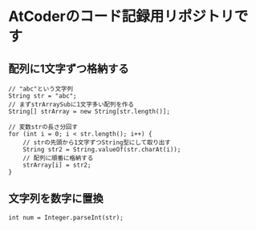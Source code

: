 # AtCoderのコード記録用リポジトリです
## 配列に1文字ずつ格納する
```
// "abc"という文字列
String str = "abc";
// まずstrArraySubに1文字多い配列を作る
String[] strArray = new String[str.length()];
 
// 変数strの長さ分回す
for (int i = 0; i < str.length(); i++) {
    // strの先頭から1文字ずつString型にして取り出す
    String str2 = String.valueOf(str.charAt(i));
    // 配列に順番に格納する
    strArray[i] = str2;
}
```

## 文字列を数字に置換
```
int num = Integer.parseInt(str);
```